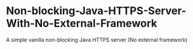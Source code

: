# Non-blocking-Java-HTTPS-Server-With-No-External-Framework
 A simple vanilla non-blocking Java HTTPS server (No external framework) 

